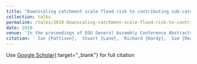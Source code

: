 ```yaml
---
title: "Downscaling catchment scale flood risk to contributing sub-catchments to determine the optimum location for flood management."
collection: talks
permalink: /talks/2010-Downscaling-catchment-scale-flood-risk-to-contributing-sub-catchments-to-determine-the-optimum-location-for-flood-management
date: 2010
venue: 'In the proceedings of EGU General Assembly Conference Abstracts'
citation: ' Ian {Pattison},  Stuart {Lane},  Richard {Hardy},  Sim {Reaney}, &quot;Downscaling catchment scale flood risk to contributing sub-catchments to determine the optimum location for flood management..&quot; In the proceedings of EGU General Assembly Conference Abstracts, 2010.'
---
```

Use [Google Scholar](https://scholar.google.com/scholar?q=Downscaling+catchment+scale+flood+risk+to+contributing+sub+catchments+to+determine+the+optimum+location+for+flood+management.){:target="_blank"} for full citation